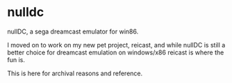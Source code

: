 # nulldc
nullDC, a sega dreamcast emulator for win86.

I moved on to work on my new pet project, reicast, and while nullDC is still a 
better choice for dreamcast emulation on windows/x86 reicast is where the fun is.

This is here for archival reasons and reference.
